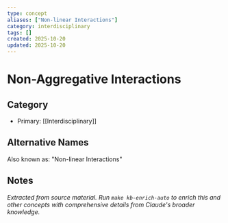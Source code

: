 ```yaml
---
type: concept
aliases: ["Non-linear Interactions"]
category: interdisciplinary
tags: []
created: 2025-10-20
updated: 2025-10-20
---
```


# Non-Aggregative Interactions

## Category

- Primary: [[Interdisciplinary]]

## Alternative Names

Also known as: "Non-linear Interactions"

## Notes

*Extracted from source material. Run `make kb-enrich-auto` to enrich this and other concepts with comprehensive details from Claude's broader knowledge.*
